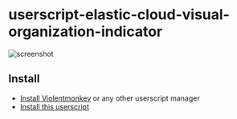 # userscript-elastic-cloud-visual-organization-indicator

![screenshot](screenshot.png)

## Install
* [Install Violentmonkey](https://violentmonkey.github.io/get-it/) or any other userscript manager
* [Install this userscript](/elastic-cloud-visual-organization-indicator.user.js?raw=1)
